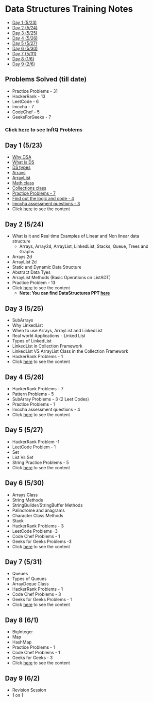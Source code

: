 # Data Structures Training Notes

- [Day 1 (5/23)](#day-1-523)
- [Day 2 (5/24)](#day-2-524)
- [Day 3 (5/25)](#day-3-525)
- [Day 4 (5/26)](#day-4-526)
- [Day 5 (5/27)](#day-5-527)
- [Day 6 (5/30)](#day-6-530)
- [Day 7 (5/31)](#day-7-531)
- [Day 8 (1/6)](#day-8-61)
- [Day 9 (2/6)](#day-9-62)

## Problems Solved (till date)

- Practice Problems - 31
- HackerRank - 13
- LeetCode - 6
- Imocha - 7
- CodeChef - 5
- GeeksForGeeks - 7

### Click [here](./InftQProblems/README.md) to see InftQ Problems

## Day 1 (5/23)

- [Why DSA](./Day1/README.md#why-datastructure-and-algorithms)
- [What is DS](./Day1/README.md#ds)
- [DS types](./Day1/README.md#ds---types)
- [Arrays](./Day1/README.md#array)
- [ArrayList](./Day1/README.md#arraylist)
- [Math class](./Day1/README.md#math-class)
- [Collections class](/Day1/README.md#collections-class)
- [Practice Problems - 7](/Day1/README.md#practice-problems)
- [Find out the logic and code - 4](./Day1/README.md#find-out-the-logic-and-code)
- [Imocha assessment questions - 3](./Day1/README.md#imocha-assessment)
- Click [here](./Day1) to see the content

## Day 2 (5/24)

- What is it and Real time Examples of Linear and Non linear data structure
  - Arrays, Array2d, ArrayList, LinkedList, Stacks, Queue, Trees and Graphs
- Arrays 2d
- ArrayList 2d
- Static and Dynamic Data Structure
- Abstract Data Tyes
- ArrayList Methods (Basic Operations on ListADT)
- Practice Problem - 13
- Click [here](./Day2/README.md) to see the content
  - **Note: You can find DataStructures PPT [here](./Day2/DataStructuresPPT.pdf)** 

## Day 3 (5/25)

- SubArrays
- Why LinkedList
- When to use Arrays, ArrayList and LinkedList
- Real world Applications - Linked List
- Types of LinkedList
- LinkedList in Collection Framework
- LinkedList VS ArrayList Class in the Collection Framework
- HackerRank Problems - 1
- Click [here](./Day3/README.md) to see the content

## Day 4 (5/26)

- HackerRank Problems - 7
- Pattern Problems - 5
- SubArray Problems - 3 (2 Leet Codes)
- Practice Problems - 1
- Imocha assessment questions - 4
- Click [here](./Day4/README.md) to see the content

## Day 5 (5/27)

- HackerRank Problem -1
- LeetCode Problem - 1
- Set
- List Vs Set
- String Practice Problems - 5
- Click [here](./Day5/README.md) to see the content

## Day 6 (5/30)

- Arrays Class
- String Methods
- StringBuilder/StringBuffer Methods
- Palindrome and anagrams
- Character Class Methods
- Stack
- HackerRank Problems - 3
- LeetCode Problems -3
- Code Chef Problems - 1
- Geeks for Geeks Problems -3
- Click [here](./Day6/README.md) to see the content

## Day 7 (5/31)

- Queues
- Types of Queues
- ArrayDeque Class
- HackerRank Problems - 1
- Code Chef Problems - 3
- Geeks for Geeks Problems - 1
- Click [here](./Day7/README.md) to see the content

## Day 8 (6/1)

- BigInteger
- Map
- HashMap
- Practice Problems - 1
- Code Chef Problems - 1
- Geeks for Geeks - 3
- Click [here](./Day8/README.md) to see the content

## Day 9 (6/2)

- Revision Session 
- 1 on 1



